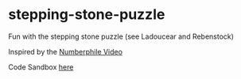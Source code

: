 # stepping-stone-puzzle
Fun with the stepping stone puzzle (see Ladoucear and Rebenstock)

Inspired by the [Numberphile Video](https://www.youtube.com/watch?v=m4Uth-EaTZ8)

Code Sandbox [here](https://codesandbox.io/s/fancy-river-grtdzw)

